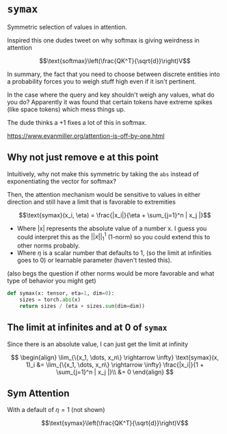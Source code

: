 # `symax`

Symmetric selection of values in attention.

Inspired this one dudes tweet on why softmax is giving weirdness in attention

$$\text{softmax}\left(\frac{QK^T}{\sqrt{d}}\right)V$$

In summary, the fact that you need to choose between discrete entities into a probability forces you to weigh stuff high even if it isn't pertinent.

In the case where the query and key shouldn't weigh any values, what do you do? Apparently it was found that certain tokens have extreme spikes (like space tokens) which mess things up.

The dude thinks a +1 fixes a lot of this in softmax.

https://www.evanmiller.org/attention-is-off-by-one.html

## Why not just remove e at this point

Intuitively, why not make this symmetric by taking the `abs` instead of exponentiating the vector for softmax?

Then, the attention mechanism would be sensitive to values in either direction and still have a limit that is favorable to extremities

$$\text{symax}(x_i, \eta) = \frac{|x_i|}{\eta + \sum_{j=1}^n | x_j |}$$

-   Where |x| represents the absolute value of a number x. I guess you could interpret this as the $||x||_1^1$ (1-norm) so you could extend this to other norms probably.
-   Where $\eta$ is a scalar number that defaults to 1, (so the limit at infinities goes to 0) or learnable parameter (haven't tested this).

(also begs the question if other norms would be more favorable and what type of behavior you might get)

```python
def symax(x: tensor, eta=1, dim=0):
    sizes = torch.abs(x)
    return sizes / (eta + sizes.sum(dim=dim))
```

## The limit at infinites and at 0 of `symax`

Since there is an absolute value, I can just get the limit at infinity

$$
\begin{align}
	\lim_{\{x_1, \dots, x_n\} \rightarrow \infty} \text{symax}(x, 1)_i
	 &= \lim_{\{x_1, \dots, x_n\} \rightarrow \infty} \frac{|x_i|}{1 + \sum_{j=1}^n | x_j |}\\
&= 0
\end{align}
$$

## Sym Attention

With a default of $\eta=1$ (not shown)

$$\text{symax}\left(\frac{QK^T}{\sqrt{d}}\right)V$$
